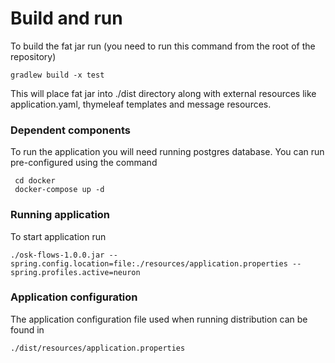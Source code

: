 # Build and run
To build the fat jar run (you need to run this command from the root of the repository)

`gradlew build -x test`

This will place fat jar into ./dist directory along with external resources like application.yaml, thymeleaf templates and message resources.

### Dependent components
To run the application you will need running postgres database. You can run pre-configured using the command

     cd docker
     docker-compose up -d
 

### Running application
To start application run
   
    ./osk-flows-1.0.0.jar --spring.config.location=file:./resources/application.properties --spring.profiles.active=neuron
    
### Application configuration
The application configuration file used when running distribution can be found in 
     
    ./dist/resources/application.properties
